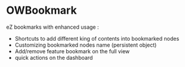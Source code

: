 OWBookmark
==========

eZ bookmarks with enhanced usage :
- Shortcuts to add different king of contents into bookmarked nodes
- Customizing bookmarked nodes name (persistent object)
- Add/remove feature bookmark on the full view
- quick actions on the dashboard